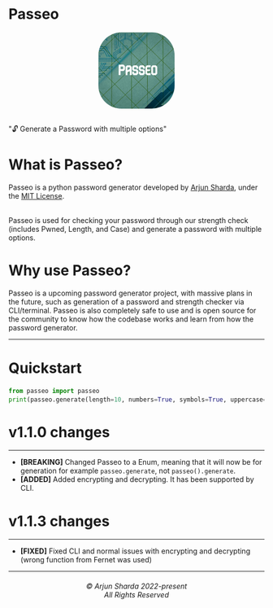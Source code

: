 # Passeo
<div style="text-align: center; display: grid; justify-content: center;"><img style="margin: auto; margin-bottom: 1rem; border-radius: 30%;" height="150" width="150" src="https://raw.githubusercontent.com/ArjunSharda/Passeo/main/ext/passeo.jpg"/></div>

"🔓 Generate a Password with multiple options"

# What is Passeo?

Passeo is a python password generator developed by [Arjun Sharda](https://github.com/ArjunSharda), under the [MIT License](https://github.com/ArjunSharda/Passeo/blob/main/LICENSE).

<br>
Passeo is used for checking your password through our strength check (includes Pwned, Length, and Case) and generate a password with multiple options.
</br>

# Why use Passeo?

Passeo is a upcoming password generator project, with massive plans in the future, such as generation of a password and strength checker via CLI/terminal. Passeo is also completely safe to use and is open source for the community to know how the codebase works and learn from how the password generator.


-----------------

# Quickstart

```python
from passeo import passeo
print(passeo.generate(length=10, numbers=True, symbols=True, uppercase=True, lowercase=False, space=True, save=True))
```

# v1.1.0 changes
----------------
- **[BREAKING]** Changed Passeo to a Enum, meaning that it will now be for generation for example `passeo.generate`, not `passeo().generate`.
- **[ADDED]** Added encrypting and decrypting. It has been supported by CLI.

# v1.1.3 changes
----------------
- **[FIXED]** Fixed CLI and normal issues with encrypting and decrypting (wrong function from Fernet was used)



<hr>
<h6 align="center">© Arjun Sharda 2022-present 
<br>
All Rights Reserved</h6>
